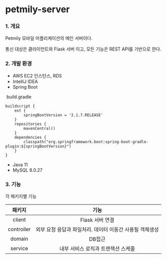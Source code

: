 # petmily-server



### 1. 개요

Petmily 모바일 어플리케이션의 메인 서버이다. 

통신 대상은 클라이언트와 Flask 서버 이고, 모든 기능은 REST API를 기반으로 한다.



### 2. 개발 환경

* AWS EC2 인스턴스, RDS
* IntelliJ IDEA
* Spring Boot

​	build.gradle

```
buildscript {
    ext {   
        springBootVersion = '2.1.7.RELEASE'
    }
    repositories {
        mavenCentral()
    }
    dependencies {
        classpath("org.springframework.boot:spring-boot-gradle-plugin:${springBootVersion}")
    }
}
```

* Java 11
* MySQL 8.0.27





### 3. 기능



각 패키지별 기능

|   패키지   |                           기능                           |
| :--------: | :------------------------------------------------------: |
|   client   |                     Flask 서버 연결                      |
| controller | 외부 요청 응답과 파일처리. 데이터 이동간 사용될 객체생성 |
|   domain   |                          DB접근                          |
|  service   |            내부 서비스 로직과 트랜잭션 스케줄            |



